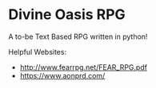 # Divine Oasis RPG

A to-be Text Based RPG written in python!

Helpful Websites:
- http://www.fearrpg.net/FEAR_RPG.pdf
- https://www.aonprd.com/
